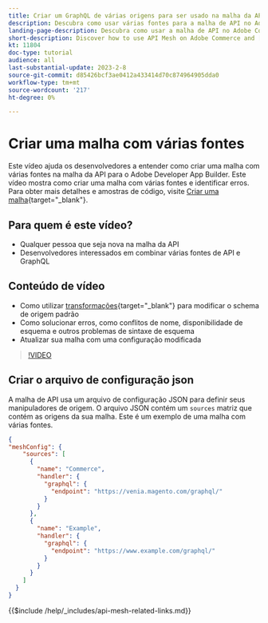 ```yaml
---
title: Criar um GraphQL de várias origens para ser usado na malha da API
description: Descubra como usar várias fontes para a malha de API no Adobe Commerce e [!DNL Adobe App Builder]. Saiba mais sobre alguns erros comuns e como resolvê-los.
landing-page-description: Descubra como usar a malha de API no Adobe Commerce e [!DNL Adobe App Builder]. Saiba mais sobre como criar uma malha que tenha várias fontes e como resolver alguns erros comuns.
short-description: Discover how to use API Mesh on Adobe Commerce and [!DNL Adobe App Builder]. Learn about creating a mesh that has multiple sources and how to resolve some common errors.
kt: 11804
doc-type: tutorial
audience: all
last-substantial-update: 2023-2-8
source-git-commit: d85426bcf3ae0412a433414d70c874964905dda0
workflow-type: tm+mt
source-wordcount: '217'
ht-degree: 0%

---
```


# Criar uma malha com várias fontes

Este vídeo ajuda os desenvolvedores a entender como criar uma malha com várias fontes na malha da API para o Adobe Developer App Builder. Este vídeo mostra como criar uma malha com várias fontes e identificar erros. Para obter mais detalhes e amostras de código, visite [Criar uma malha](https://developer.adobe.com/graphql-mesh-gateway/gateway/create-mesh/#create-a-mesh-1){target="_blank"}.

## Para quem é este vídeo?

* Qualquer pessoa que seja nova na malha da API
* Desenvolvedores interessados em combinar várias fontes de API e GraphQL

## Conteúdo de vídeo

* Como utilizar [transformações](https://developer.adobe.com/graphql-mesh-gateway/gateway/transforms/){target="_blank"} para modificar o schema de origem padrão
* Como solucionar erros, como conflitos de nome, disponibilidade de esquema e outros problemas de sintaxe de esquema
* Atualizar sua malha com uma configuração modificada

>[!VIDEO](https://video.tv.adobe.com/v/3414125?quality=12&learn=on)

## Criar o arquivo de configuração json

A malha de API usa um arquivo de configuração JSON para definir seus manipuladores de origem. O arquivo JSON contém um `sources` matriz que contém as origens da sua malha. Este é um exemplo de uma malha com várias fontes.

```json
{
"meshConfig": {
    "sources": [
      {
        "name": "Commerce",
        "handler": {
          "graphql": {
            "endpoint": "https://venia.magento.com/graphql/"
          }
        }
      },
      {
        "name": "Example",
        "handler": {
          "graphql": {
            "endpoint": "https://www.example.com/graphql/"
          }
        }
      }
    ]
  }
}
```

{{$include /help/_includes/api-mesh-related-links.md}}
